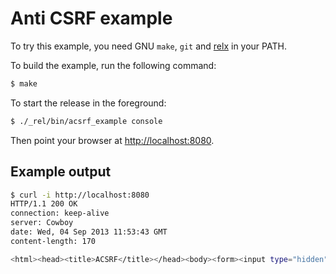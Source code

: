 Anti CSRF example
=================

To try this example, you need GNU `make`, `git` and
[relx](https://github.com/erlware/relx) in your PATH.

To build the example, run the following command:

``` bash
$ make
```

To start the release in the foreground:

``` bash
$ ./_rel/bin/acsrf_example console
```

Then point your browser at [http://localhost:8080](http://localhost:8080).

Example output
--------------

``` bash
$ curl -i http://localhost:8080
HTTP/1.1 200 OK
connection: keep-alive
server: Cowboy
date: Wed, 04 Sep 2013 11:53:43 GMT
content-length: 170

<html><head><title>ACSRF</title></head><body><form><input type="hidden" name="middleware_acsrf" value="UtXBaqvf1vjyjELLnHhSBloDwqlhoZiBQV/0btWjuww="></form></body></html>
```
